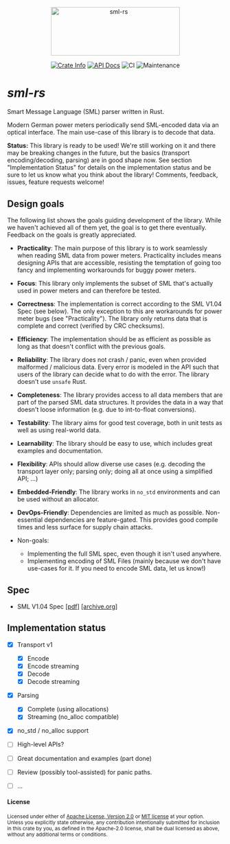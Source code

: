 <div align="center">
  <img src="./.static/logo_embedded_font.png" width="300" height="112.5" alt="sml-rs"/>
  <p>
    <a href="https://crates.io/crates/sml-rs"><img alt="Crate Info" src="https://img.shields.io/crates/v/sml-rs.svg?style=flat-square"/></a>
    <a href="https://docs.rs/sml-rs/"><img alt="API Docs" src="https://img.shields.io/docsrs/sml-rs.svg?style=flat-square"/></a>
    <img alt="CI" src="https://img.shields.io/github/actions/workflow/status/felixwrt/sml-rs/quickstart.yml?branch=main&label=CI&style=flat-square"/>
    <img alt="Maintenance" src="https://img.shields.io/maintenance/yes/2024?style=flat-square"/>
  </p>
</div>


# *sml-rs*

Smart Message Language (SML) parser written in Rust.

Modern German power meters periodically send SML-encoded data via an optical interface. The main use-case of this library is to decode that data. 

**Status:** This library is ready to be used! We're still working on it and there may be breaking changes in the future, but the basics (transport encoding/decoding, parsing) are in good shape now. See section "Implementation Status" for details on the implementation status and be sure to let us know what you think about the library! Comments, feedback, issues, feature requests welcome!

## Design goals

The following list shows the goals guiding development of the library. While we haven't achieved all of them yet, the goal is to get there eventually. Feedback on the goals is greatly appreciated.

- **Practicality**: The main purpose of this library is to work seamlessly when reading SML data from power meters. Practicality includes means designing APIs that are accessible, resisting the temptation of going too fancy and implementing workarounds for buggy power meters.
- **Focus**: This library only implements the subset of SML that's actually used in power meters and can therefore be tested.
- **Correctness**: The implementation is correct according to the SML V1.04 Spec (see below). The only exception to this are workarounds for power meter bugs (see "Practicality"). The library only returns data that is complete and correct (verified by CRC checksums).
- **Efficiency**: The implementation should be as efficient as possible as long as that doesn't conflict with the previous goals.
- **Reliability**: The library does not crash / panic, even when provided malformed / malicious data. Every error is modeled in the API such that users of the library can decide what to do with the error. The library doesn't use `unsafe` Rust.
- **Completeness**: The library provides access to all data members that are part of the parsed SML data structures. It provides the data in a way that doesn't loose information (e.g. due to int-to-float conversions).
- **Testability**: The library aims for good test coverage, both in unit tests as well as using real-world data.
- **Learnability**: The library should be easy to use, which includes great examples and documentation.
- **Flexibility**: APIs should allow diverse use cases (e.g. decoding the transport layer only; parsing only; doing all at once using a simplified API; ...)
- **Embedded-Friendly**: The library works in `no_std` environments and can be used without an allocator.
- **DevOps-Friendly**: Dependencies are limited as much as possible. Non-essential dependencies are feature-gated. This provides good compile times and less surface for supply chain attacks.

- Non-goals:
  - Implementing the full SML spec, even though it isn't used anywhere.
  - Implementing encoding of SML Files (mainly because we don't have use-cases for it. If you need to encode SML data, let us know!)

## Spec

- SML V1.04 Spec [[pdf]][smlpdf] [[archive.org]][smlarchive]

## Implementation status

- [x] Transport v1
  - [x] Encode
  - [x] Encode streaming
  - [x] Decode
  - [x] Decode streaming
- [x] Parsing
  - [x] Complete (using allocations)
  - [x] Streaming (no_alloc compatible)
- [x] no_std / no_alloc support
- [ ] High-level APIs?
- [ ] Great documentation and examples (part done)
- [ ] Review (possibly tool-assisted) for panic paths.
- [ ] ...


#### License

<sup>
Licensed under either of <a href="LICENSE-APACHE">Apache License, Version
2.0</a> or <a href="LICENSE-MIT">MIT license</a> at your option.
</sup>

<br>

<sub>
Unless you explicitly state otherwise, any contribution intentionally submitted
for inclusion in this crate by you, as defined in the Apache-2.0 license, shall
be dual licensed as above, without any additional terms or conditions.
</sub>

[smlpdf]: https://www.bsi.bund.de/SharedDocs/Downloads/DE/BSI/Publikationen/TechnischeRichtlinien/TR03109/TR-03109-1_Anlage_Feinspezifikation_Drahtgebundene_LMN-Schnittstelle_Teilb.pdf;jsessionid=F2323041EE7292926D80680DA407BA3F.internet082?__blob=publicationFile&v=1
[smlarchive]: https://web.archive.org/web/20211217153839/https://www.bsi.bund.de/SharedDocs/Downloads/DE/BSI/Publikationen/TechnischeRichtlinien/TR03109/TR-03109-1_Anlage_Feinspezifikation_Drahtgebundene_LMN-Schnittstelle_Teilb.pdf;jsessionid=F2323041EE7292926D80680DA407BA3F.internet082?__blob=publicationFile&v=1